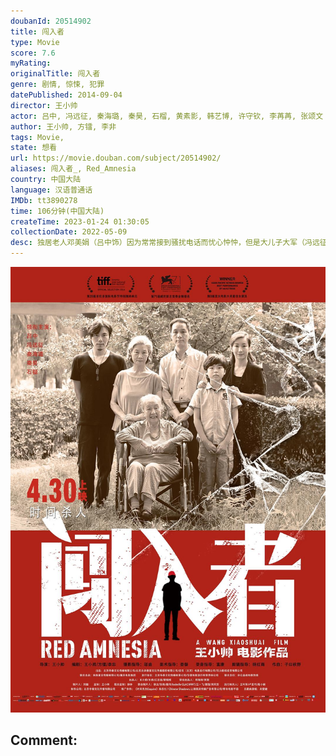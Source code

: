 ```yaml
---
doubanId: 20514902
title: 闯入者
type: Movie
score: 7.6
myRating: 
originalTitle: 闯入者
genre: 剧情, 惊悚, 犯罪
datePublished: 2014-09-04
director: 王小帅
actor: 吕中, 冯远征, 秦海璐, 秦昊, 石榴, 黄素影, 韩艺博, 许守钦, 李苒苒, 张颂文
author: 王小帅, 方镭, 李非
tags: Movie, 
state: 想看
url: https://movie.douban.com/subject/20514902/
aliases: 闯入者_, Red_Amnesia
country: 中国大陆
language: 汉语普通话
IMDb: tt3890278
time: 106分钟(中国大陆)
createTime: 2023-01-24 01:30:05
collectionDate: 2022-05-09
desc: 独居老人邓美娟（吕中饰）因为常常接到骚扰电话而忧心忡忡，但是大儿子大军（冯远征饰）及大儿媳（秦海璐饰）却认为是老人因为丧偶而引发的臆想症。老邓试着跟小儿子小兵（秦昊饰）沟通，却演变成因为看不惯...
---
```


![image](assets/p2242132737.jpg)

Comment: 
---

